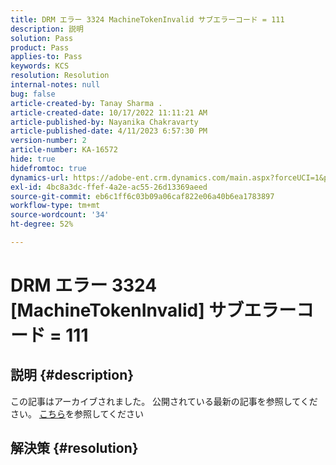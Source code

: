 ```yaml
---
title: DRM エラー 3324 MachineTokenInvalid サブエラーコード = 111
description: 説明
solution: Pass
product: Pass
applies-to: Pass
keywords: KCS
resolution: Resolution
internal-notes: null
bug: false
article-created-by: Tanay Sharma .
article-created-date: 10/17/2022 11:11:21 AM
article-published-by: Nayanika Chakravarty
article-published-date: 4/11/2023 6:57:30 PM
version-number: 2
article-number: KA-16572
hide: true
hidefromtoc: true
dynamics-url: https://adobe-ent.crm.dynamics.com/main.aspx?forceUCI=1&pagetype=entityrecord&etn=knowledgearticle&id=3f32406c-0c4e-ed11-bba2-0022480868ff
exl-id: 4bc8a3dc-ffef-4a2e-ac55-26d13369aeed
source-git-commit: eb6c1ff6c03b09a06caf822e06a40b6ea1783897
workflow-type: tm+mt
source-wordcount: '34'
ht-degree: 52%

---
```


# DRM エラー 3324 [MachineTokenInvalid] サブエラーコード = 111

## 説明 {#description}

この記事はアーカイブされました。 公開されている最新の記事を参照してください。 [こちら](https://experienceleague.adobe.com/search.html?lang=ja#sort=relevancy)を参照してください

## 解決策 {#resolution}
